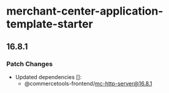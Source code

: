 # merchant-center-application-template-starter

## 16.8.1

### Patch Changes

- Updated dependencies []:
  - @commercetools-frontend/mc-http-server@16.8.1
